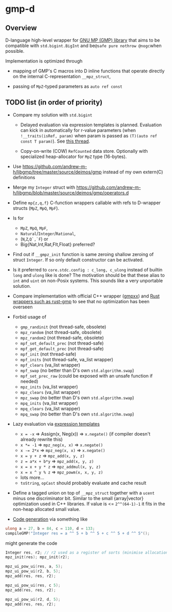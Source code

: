 # gmp-d

## Overview

D-language high-level wrapper for [GNU MP (GMP) library](https://gmplib.org/)
that aims to be compatible with `std.bigint.BigInt` and be`@safe pure nothrow
@nogc`when possible.

Implementation is optimized through

- mapping of GMP's C macros into D inline functions that operate directly on the
  internal C-representation `__mpz_struct`,

- passing of `MpZ`-typed parameters as `auto ref const`

## TODO list (in order of priority)

- Compare my solution with `std.bigint`

  - Delayed evaluation via expression templates is
  planned. Evaluation can kick in automatically for r-value parameters (when
  `!__traits(isRef, param)` when param is passed as `(T)(auto ref const T
  param)`). See
  [this thread](http://forum.dlang.org/post/boorcxnmtatrncrclimp@forum.dlang.org).

  - Copy-on-write (COW) `RefCounted` data store. Optionally with specialized
    heap-allocator for `MpZ` type (16-bytes).

- Use https://github.com/andrew-m-h/libgmp/tree/master/source/deimos/gmp instead of my own extern(C) definitions

- Merge my `Integer` struct with https://github.com/andrew-m-h/libgmp/blob/master/source/deimos/gmp/operators.d

- Define `mp{z,q,f}` C-function wrappers callable with refs to D-wrapper structs
  (`MpZ`, `MpQ`, `MpF`).

- Is for
  - `MpZ`, `MpQ`, `MpF`,
  - `Natural`/`Integer`/`Rational`,
  - (`N`,`Z`,``Q`,`F``) or
  - Big{Nat,Int,Rat,Flt,Float} preferred?

- Find out if `__gmpz_init` function is same zeroing shallow zeroing of struct
`Integer`. If so only default constructor can be activated.

- Is it preferred to `core.stdc.config : c_long, c_ulong` instead of builtin
  `long` and `ulong` like is done? The motivation should be that these alias to
  `int` and `uint` on non-Posix systems. This sounds like a very unportable
  solution.

- Compare implementation with official C++ wrapper
  ([gmpxx](/usr/include/gmpxx.h))
  and [Rust wrappers such as rust-gmp](https://github.com/thestinger/rust-gmp)
  to see that no optimization has been overseen

- Forbid usage of
  - `gmp_randinit` (not thread-safe, obsolete)
  - `mpz_random` (not thread-safe, obsolete)
  - `mpz_random2` (not thread-safe, obsolete)
  - `mpf_set_default_prec` (not thread-safe)
  - `mpf_get_default_prec` (not thread-safe)
  - `mpf_init` (not thread-safe)
  - `mpf_inits` (not thread-safe, va_list wrapper)
  - `mpf_clears` (va_list wrapper)
  - `mpf_swap` (no better than D's own `std.algorithm.swap`)
  - `mpf_set_prec_raw` (could be exposed with an unsafe function if needed)
  - `mpz_inits` (va_list wrapper)
  - `mpz_clears` (va_list wrapper)
  - `mpz_swap` (no better than D's own `std.algorithm.swap`)
  - `mpq_inits` (va_list wrapper)
  - `mpq_clears` (va_list wrapper)
  - `mpq_swap` (no better than D's own `std.algorithm.swap`)

- Lazy evaluation
  via [expression templates](https://en.wikipedia.org/wiki/Expression_templates)
  - `x = -x`        => Assign(x, Neg(x)) => `x.negate()` (if compiler doesn't already rewrite this)
  - `x *= -1`       => `mpz_neg(x, x)` => `x.negate()`
  - `x -= 2*x`      => `mpz_neg(x, x)` => `x.negate()`
  - `x = y + z`     => `mpz_add(x, y, z)`
  - `z = a*x + b*y` => `mpz_add(x, y, z)`
  - `x = x + y * z` => `mpz_addmul(x, y, z)`
  - `x = x ^ y % z` => `mpz_powm(x, x, y, z)`
  - lots more...
  - `toString`, `opCast` should probably evaluate and cache result

- Define a tagged union on top of `__mpz_struct` together with a `ucent` minus
  one discriminator bit. Similar to the small {array|vector} optimization used
  in C++ libraries. If value is <= `2^^(64-1)-1` it fits in the non-heap
  allocated small value.

- [Code generation](http://forum.dlang.org/post/wyduglxwbxmfcgwtczra@forum.dlang.org) via something like

```D
ulong a = 27, b = 84, c = 110, d = 133;
compileGMP!"Integer res = a ^^ 5 + b ^^ 5 + c ^^ 5 + d ^^ 5"();
```

might generate the code


```D
Integer res, r2; // r2 used as a register of sorts (minimise allocation of Integers)
mpz_init(res); mpz_init(r2);

mpz_ui_pow_ui(res, a, 5);
mpz_ui_pow_ui(r2, b, 5);
mpz_add(res, res, r2);

mpz_ui_pow_ui(res, c 5);
mpz_add(res, res, r2);

mpz_ui_pow_ui(r2, d, 5);
mpz_add(res, res, r2);
```
